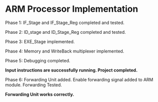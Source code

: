 # ARM Processor Implementation
Phase 1: IF_Stage and IF_Stage_Reg completed and tested.

Phase 2: ID_stage and ID_Stage_Reg completed and tested.

Phase 3: EXE_Stage implemented.

Phase 4: Memory and WriteBack multiplexer implemented. 

Phase 5: Debugging completed.

**Input instructions are successfully running. Project completed.**

Phase 6: Forwarding Unit added. Enable forwarding signal added to ARM module. Forwarding Tested.

**Forwarding Unit works correctly.**